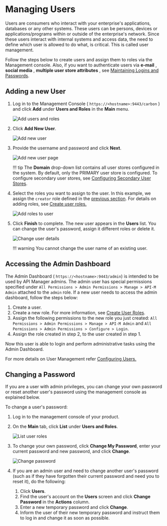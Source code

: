 # Managing Users

Users are consumers who interact with your enterprise's applications, databases or any other systems. These users can be persons, devices or applications/programs within or outside of the enterprise's network. Since these users interact with internal systems and access data, the need to define which user is allowed to do what, is critical. This is called user management.

Follow the steps below to create users and assign them to roles via the Management console. Also, if you want to authenticate users via **e-mail** , **social media** , **multiple user store attributes** , see [Maintaining Logins and Passwords]({{base_path}}/administer/product-security/General/logins-and-passwords/maintaining-logins-and-passwords).

## Adding a new User

1.  Log in to the Management Console ( `https://<hostname>:9443/carbon` ) and click **Add** under **Users and Roles** in the **Main** menu.

    ![Add users and roles]({{base_path}}/assets/img/administer/add-users-and-roles.png)    
    
2.  Click **Add New User**.

    ![Add new user]({{base_path}}/assets/img/administer/add-new-user.png)

3.  Provide the username and password and click **Next**.

    ![Add new user page]({{base_path}}/assets/img/administer/add-new-user-page.png)

    !!! tip
            The **Domain** drop-down list contains all user stores configured in the system. By default, only the PRIMARY user store is configured. To configure secondary user stores, see [Configuring Secondary User Stores]({{base_path}}/administer/product-administration/managing-users-and-roles/managing-user-stores/configuring-secondary-user-stores/).

4.  Select the roles you want to assign to the user. In this example, we assign the `creator` role defined in the [previous section](managing-user-roles.md). For details on adding roles, see [Create user roles.]({{base_path}}/administer/product-administration/managing-users-and-roles/managing-user-roles/#create-user-roles)

    ![Add roles to user]({{base_path}}/assets/img/administer/add-roles-to-user.png)

5.  Click **Finish** to complete.
    The new user appears in the **Users** list. You can change the user's password, assign it different roles or delete it.

    ![Change user details]({{base_path}}/assets/img/administer/change-user-details.png)

    !!! warning
        You cannot change the user name of an existing user.

## Accessing the Admin Dashboard

The Admin Dashboard ( `https://<hostname>:9443/admin`) is intended to be used by API Manager admins. The admin user has special permissions specified under `All Permissions > Admin Permissions > Manage > API-M Admin` attached to the `admin` role. If a new user needs to access the admin dashboard, follow the steps below:

1.  Create a user.
2.  Create a new role. For more information, see [Create User Roles]({{base_path}}/administer/product-administration/managing-users-and-roles/managing-user-roles/#create-user-roles).
3.  Assign the following permissions to the new role you just created: `All Permissions > Admin Permissions > Manage > API-M Admin` and `All Permissions > Admin Permissions > Configure > Login`.
4.  Assign the role created in step 2, to the user created in step 1.

Now this user is able to login and perform administrative tasks using the Admin Dashboard.

For more details on User Management refer [Configuring Users.](https://is.docs.wso2.com/en/5.10.0/learn/configuring-users/)

## Changing a Password

If you are a user with admin privileges, you can change your own password or reset another user's password using the management console as explained below.

To change a user's password:

1. Log in to the management console of your product.
2. On the **Main** tab, click **List** under **Users and Roles**.

    ![List user roles]({{base_path}}/assets/img/administer/list-user-roles.png)

3. To change your own password, click **Change My Password**, enter your current password and new password, and click **Change**.

    ![Change password]({{base_path}}/assets/img/administer/change-password.png)

4. If you are an admin user and need to  change another user's password (such as if they have forgotten their current password and need you to reset it), do the following:
    1. Click **Users**.
    2. Find the user's account on the **Users** screen and click **Change Password** in the **Actions** column.
    3. Enter a new temporary password and click **Change**.
    4. Inform the user of their new temporary password and instruct them to log in and change it as soon as possible.
